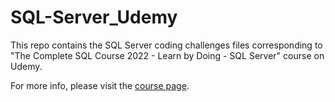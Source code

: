 # SQL-Server_Udemy
This repo contains the SQL Server coding challenges files corresponding to "The Complete SQL Course 2022 - Learn by Doing - SQL Server" course on Udemy. 

For more info, please visit the <a href="https://www.udemy.com/course/the-complete-sql-course-2021-learn-by-doing/">course page</a>. 
